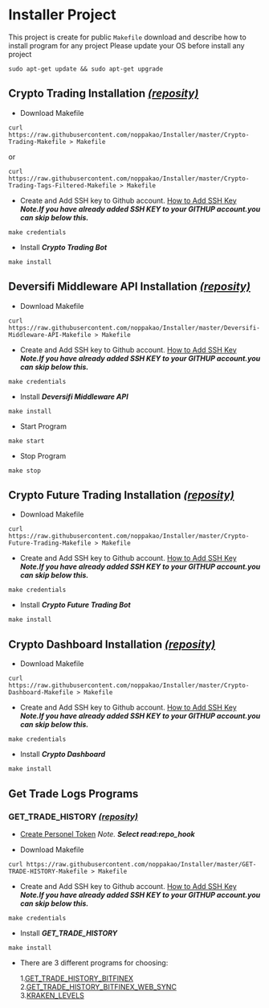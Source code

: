 # Installer Project
  This project is create for public ``Makefile`` download and describe how to install program for any project
  Please update your OS before install any project
  ```
  sudo apt-get update && sudo apt-get upgrade
  ```
  
## Crypto Trading Installation [*(reposity)*](https://github.com/noppakao/CryptoTrading)

  - Download Makefile
  ```
  curl https://raw.githubusercontent.com/noppakao/Installer/master/Crypto-Trading-Makefile > Makefile
  ```
  or
  ```
  curl https://raw.githubusercontent.com/noppakao/Installer/master/Crypto-Trading-Tags-Filtered-Makefile > Makefile
  ```
  
  - Create and Add SSH key to Github account. [How to Add SSH Key](https://help.github.com/en/github/authenticating-to-github/adding-a-new-ssh-key-to-your-github-account) ***Note.If you have already added SSH KEY to your GITHUP account.you can skip below this.***
  ```
  make credentials
  ```
  
  - Install ***Crypto Trading Bot***
  ```
  make install
  ```
  
## Deversifi Middleware API Installation [*(reposity)*](https://github.com/naruemont/Deversifi_Middleware_API/tree/dvf_starkware_api_version)

  - Download Makefile
  ```
  curl https://raw.githubusercontent.com/noppakao/Installer/master/Deversifi-Middleware-API-Makefile > Makefile
  ```
  
  - Create and Add SSH key to Github account. [How to Add SSH Key](https://help.github.com/en/github/authenticating-to-github/adding-a-new-ssh-key-to-your-github-account) ***Note.If you have already added SSH KEY to your GITHUP account.you can skip below this.***
  ```
  make credentials
  ```
  
  - Install ***Deversifi Middleware API***
  ```
  make install
  ```
  
  - Start Program
  ```
  make start
  ```
  
  - Stop Program
  ```
  make stop
  ```
  
 ## Crypto Future Trading Installation [*(reposity)*](https://github.com/noppakao/Crypto-Future-Trading)

  - Download Makefile
  ```
  curl https://raw.githubusercontent.com/noppakao/Installer/master/Crypto-Future-Trading-Makefile > Makefile
  ```
  
  - Create and Add SSH key to Github account. [How to Add SSH Key](https://help.github.com/en/github/authenticating-to-github/adding-a-new-ssh-key-to-your-github-account) ***Note.If you have already added SSH KEY to your GITHUP account.you can skip below this.***
  ```
  make credentials
  ```
  
  - Install ***Crypto Future Trading Bot***
  ```
  make install
  ```
   
 ## Crypto Dashboard Installation [*(reposity)*](https://github.com/naruemont/CryptoDashboard)

  - Download Makefile
  ```
  curl https://raw.githubusercontent.com/noppakao/Installer/master/Crypto-Dashboard-Makefile > Makefile
  ```
  
  - Create and Add SSH key to Github account. [How to Add SSH Key](https://help.github.com/en/github/authenticating-to-github/adding-a-new-ssh-key-to-your-github-account) ***Note.If you have already added SSH KEY to your GITHUP account.you can skip below this.***
  ```
  make credentials
  ```
  
  - Install ***Crypto Dashboard***
  ```
  make install
  ```
  
 ## Get Trade Logs Programs 
 ### GET_TRADE_HISTORY [*(reposity)*](https://github.com/naruemont/ExchangeLogExport)
  - [Create Personel Token](https://help.github.com/en/github/authenticating-to-github/creating-a-personal-access-token-for-the-command-line#creating-a-token) *Note. **Select read:repo_hook***

  - Download Makefile
  ```
  curl https://raw.githubusercontent.com/noppakao/Installer/master/GET-TRADE-HISTORY-Makefile > Makefile
  ```
  
  - Create and Add SSH key to Github account. [How to Add SSH Key](https://help.github.com/en/github/authenticating-to-github/adding-a-new-ssh-key-to-your-github-account) ***Note.If you have already added SSH KEY to your GITHUP account.you can skip below this.***
  ```
  make credentials
  ```
  
  - Install ***GET_TRADE_HISTORY***
  ```
  make install
  ```
  - There are 3 different programs for choosing: <br/>

    1.[GET_TRADE_HISTORY_BITFINEX](https://github.com/naruemont/ExchangeLogExport/tree/GET_TRADE_HISTORY_BITFINEX) <br/>
    2.[GET_TRADE_HISTORY_BITFINEX_WEB_SYNC](https://github.com/naruemont/ExchangeLogExport/tree/GET_TRADE_HISTORY_BITFINEX_WEB_SYNC)<br/>
    3.[KRAKEN_LEVELS](https://github.com/naruemont/ExchangeLogExport/tree/KRAKEN_LEVELS)<br/>
  
